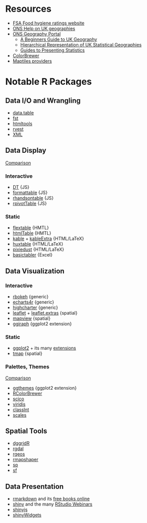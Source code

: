 # Resources
  - [FSA Food hygiene ratings website](https://ratings.food.gov.uk/)
  - [ONS Help on UK geographies](https://www.ons.gov.uk/methodology/geography/ukgeographies)
  - [ONS Geography Portal](http://geoportal.statistics.gov.uk/)  
    - [A Beginners Guide to UK Geography](https://geoportal.statistics.gov.uk/datasets/a-beginners-guide-to-uk-geography-2018-v1-0)
    - [Hierarchical Representation of UK Statistical Geographies](https://geoportal.statistics.gov.uk/datasets/hierarchical-representation-of-uk-statistical-geographies-december-2018)
    - [Guides to Presenting Statistics](https://geoportal.statistics.gov.uk/search?sort=name&tags=DOC_GPS)
  - [ColorBrewer](http://colorbrewer2.org/)
  - [Maptiles providers](http://leaflet-extras.github.io/leaflet-providers/preview/)

# Notable R Packages

## Data I/O and Wrangling
  - [data.table](https://github.com/Rdatatable/data.table) 
  - [fst](https://www.fstpackage.org/)
  - [htmltools](https://github.com/rstudio/htmltools)
  - [rvest](https://rvest.tidyverse.org/)
  - [XML](http://www.omegahat.net/RSXML/)

## Data Display
[Comparison](https://hughjonesd.github.io/huxtable/design-principles.html)

### Interactive
  - [DT](https://rstudio.github.io/DT/) {JS}
  - [formattable](https://renkun-ken.github.io/formattable/) {JS}
  - [rhandsontable](https://github.com/jrowen/rhandsontable/) {JS}
  - [rpivotTable](https://github.com/smartinsightsfromdata/rpivotTable) {JS}

### Static
  - [flextable](https://github.com/davidgohel/flextable) {HMTL}
  - [htmlTable](https://github.com/gforge/htmlTable) {HMTL}
  - [kable](https://yihui.name/knitr/) + [kableExtra](https://github.com/haozhu233/kableExtra) {HTML/LaTeX}
  - [huxtable](https://github.com/hughjonesd/huxtable) {HTML/LaTeX}
  - [pixiedust](https://github.com/nutterb/pixiedust) {HTML/LaTeX}
  - [basictabler](https://github.com/cbailiss/basictabler) {Excel}
 
## Data Visualization

### Interactive
  - [rbokeh](http://hafen.github.io/rbokeh/) {generic}
  - [echarts4r](https://echarts4r.john-coene.com/) {generic}
  - [highcharter](http://jkunst.com/highcharter/) {generic}
  - [leaflet](https://rstudio.github.io/leaflet/) + [leaflet.extras](https://bhaskarvk.github.io/leaflet.extras/) {spatial}
  - [mapview](https://r-spatial.github.io/mapview/) {spatial}
  - [ggiraph](https://davidgohel.github.io/ggiraph/index.html) {ggplot2 extension}

### Static
  - [ggplot2]() + its many [extensions](http://www.ggplot2-exts.org/gallery/)
  - [tmap](https://github.com/mtennekes/tmap) {spatial}

### Palettes, Themes
[Comparison](https://yutannihilation.github.io/allYourFigureAreBelongToUs/)

  - [ggthemes](https://jrnold.github.io/ggthemes/) {ggplot2 extension}
  - [RColorBrewer](https://cran.r-project.org/package=RColorBrewer)
  - [scico](https://github.com/thomasp85/scico)
  - [viridis](https://github.com/sjmgarnier/viridis)
  - [classInt](https://r-spatial.github.io/classInt/)
  - [scales](https://github.com/r-lib/scales)
  
## Spatial Tools
  - [dggridR](https://github.com/r-barnes/dggridR)
  - [rgdal](http://rgdal.r-forge.r-project.org/)
  - [rgeos](https://r-forge.r-project.org/projects/rgeos/)
  - [rmapshaper](https://github.com/ateucher/rmapshaper)
  - [sp](https://github.com/edzer/sp/)
  - [sf](https://github.com/r-spatial/sf)
  
## Data Presentation 
  - [rmarkdown](https://rmarkdown.rstudio.com/) and its [free books online](https://bookdown.org/yihui/rmarkdown/)
  - [shiny](https://shiny.rstudio.com/) and the many [RStudio Webinars](https://www.rstudio.com/resources/webinars/#shinyessentials)
  - [shinyjs](https://github.com/daattali/shinyjs)
  - [shinyWidgets](https://dreamrs.github.io/shinyWidgets/index.html)

